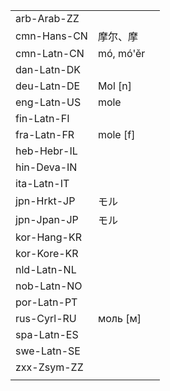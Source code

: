 | | | |
|-|-|-|
| arb-Arab-ZZ |  |  |
| cmn-Hans-CN | 摩尔、摩 |  |
| cmn-Latn-CN | mó, mó'ěr |  |
| dan-Latn-DK |  |  |
| deu-Latn-DE | Mol [n] |  |
| eng-Latn-US | mole |  |
| fin-Latn-FI |  |  |
| fra-Latn-FR | mole [f] |  |
| heb-Hebr-IL |  |  |
| hin-Deva-IN |  |  |
| ita-Latn-IT |  |  |
| jpn-Hrkt-JP | モル |  |
| jpn-Jpan-JP | モル |  |
| kor-Hang-KR |  |  |
| kor-Kore-KR |  |  |
| nld-Latn-NL |  |  |
| nob-Latn-NO |  |  |
| por-Latn-PT |  |  |
| rus-Cyrl-RU | моль [м] |  |
| spa-Latn-ES |  |  |
| swe-Latn-SE |  |  |
| zxx-Zsym-ZZ |  |  |
|  |  |  |
